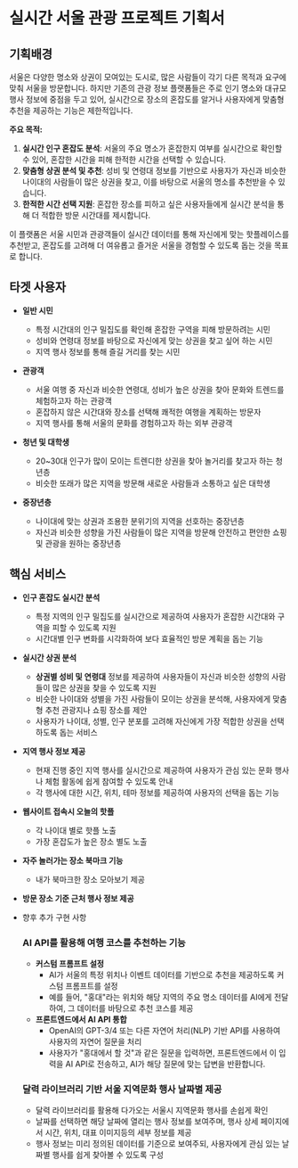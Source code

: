 # 실시간 서울 관광 프로젝트 기획서

## 기획배경

서울은 다양한 명소와 상권이 모여있는 도시로, 많은 사람들이 각기 다른 목적과 요구에 맞춰 서울을 방문합니다. 하지만 기존의 관광 정보 플랫폼들은 주로 인기 명소와 대규모 행사 정보에 중점을 두고 있어, 실시간으로 장소의 혼잡도를 알거나 사용자에게 맞춤형 추천을 제공하는 기능은 제한적입니다.

**주요 목적:**

1. **실시간 인구 혼잡도 분석**: 서울의 주요 명소가 혼잡한지 여부를 실시간으로 확인할 수 있어, 혼잡한 시간을 피해 한적한 시간을 선택할 수 있습니다.
2. **맞춤형 상권 분석 및 추천**: 성비 및 연령대 정보를 기반으로 사용자가 자신과 비슷한 나이대의 사람들이 많은 상권을 찾고, 이를 바탕으로 서울의 명소를 추천받을 수 있습니다.
3. **한적한 시간 선택 지원**: 혼잡한 장소를 피하고 싶은 사용자들에게 실시간 분석을 통해 더 적합한 방문 시간대를 제시합니다.

이 플랫폼은 서울 시민과 관광객들이 실시간 데이터를 통해 자신에게 맞는 핫플레이스를 추천받고, 혼잡도를 고려해 더 여유롭고 즐거운 서울을 경험할 수 있도록 돕는 것을 목표로 합니다.

## 타겟 사용자

- **일반 시민**

  - 특정 시간대의 인구 밀집도를 확인해 혼잡한 구역을 피해 방문하려는 시민
  - 성비와 연령대 정보를 바탕으로 자신에게 맞는 상권을 찾고 싶어 하는 시민
  - 지역 행사 정보를 통해 즐길 거리를 찾는 시민

- **관광객**

  - 서울 여행 중 자신과 비슷한 연령대, 성비가 높은 상권을 찾아 문화와 트렌드를 체험하고자 하는 관광객
  - 혼잡하지 않은 시간대와 장소를 선택해 쾌적한 여행을 계획하는 방문자
  - 지역 행사를 통해 서울의 문화를 경험하고자 하는 외부 관광객

- **청년 및 대학생**

  - 20~30대 인구가 많이 모이는 트렌디한 상권을 찾아 놀거리를 찾고자 하는 청년층
  - 비슷한 또래가 많은 지역을 방문해 새로운 사람들과 소통하고 싶은 대학생

- **중장년층**
  - 나이대에 맞는 상권과 조용한 분위기의 지역을 선호하는 중장년층
  - 자신과 비슷한 성향을 가진 사람들이 많은 지역을 방문해 안전하고 편안한 쇼핑 및 관광을 원하는 중장년층

## 핵심 서비스

- **인구 혼잡도 실시간 분석**
  - 특정 지역의 인구 밀집도를 실시간으로 제공하여 사용자가 혼잡한 시간대와 구역을 피할 수 있도록 지원
  - 시간대별 인구 변화를 시각화하여 보다 효율적인 방문 계획을 돕는 기능
- **실시간 상권 분석**
  - **상권별 성비 및 연령대** 정보를 제공하여 사용자들이 자신과 비슷한 성향의 사람들이 많은 상권을 찾을 수 있도록 지원
  - 비슷한 나이대와 성별을 가진 사람들이 모이는 상권을 분석해, 사용자에게 맞춤형 추천 관광지나 쇼핑 장소를 제안
  - 사용자가 나이대, 성별, 인구 분포를 고려해 자신에게 가장 적합한 상권을 선택하도록 돕는 서비스
- **지역 행사 정보 제공**
  - 현재 진행 중인 지역 행사를 실시간으로 제공하여 사용자가 관심 있는 문화 행사나 체험 활동에 쉽게 참여할 수 있도록 안내
  - 각 행사에 대한 시간, 위치, 테마 정보를 제공하여 사용자의 선택을 돕는 기능
- **웹사이트 접속시 오늘의 핫플**
  - 각 나이대 별로 핫플 노출
  - 가장 혼잡도가 높은 장소 별도 노출
- **자주 놀러가는 장소 북마크 기능**
  - 내가 북마크한 장소 모아보기 제공
- **방문 장소 기준 근처 행사 정보 제공**

- 향후 추가 구현 사항
  ### **AI API를 활용해 여행 코스를 추천하는 기능**
  - **커스텀 프롬프트 설정**
    - AI가 서울의 특정 위치나 이벤트 데이터를 기반으로 추천을 제공하도록 커스텀 프롬프트를 설정
    - 예를 들어, "홍대"라는 위치와 해당 지역의 주요 명소 데이터를 AI에게 전달하여, 그 데이터를 바탕으로 추천 코스를 제공
  - **프론트엔드에서 AI API 통합**
    - OpenAI의 GPT-3/4 또는 다른 자연어 처리(NLP) 기반 API를 사용하여 사용자의 자연어 질문을 처리
    - 사용자가 "홍대에서 할 것"과 같은 질문을 입력하면, 프론트엔드에서 이 입력을 AI API로 전송하고, AI가 해당 질문에 맞는 답변을 반환합니다.
  ### **달력 라이브러리 기반 서울 지역문화 행사 날짜별 제공**
  - 달력 라이브러리를 활용해 다가오는 서울시 지역문화 행사를 손쉽게 확인
  - 날짜를 선택하면 해당 날짜에 열리는 행사 정보를 보여주며, 행사 상세 페이지에서 시간, 위치, 대표 이미지등의 세부 정보를 제공
  - 행사 정보는 미리 정의된 데이터를 기준으로 보여주되, 사용자에게 관심 있는 날짜별 행사를 쉽게 찾아볼 수 있도록 구성
